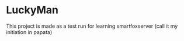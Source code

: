 # LuckyMan
This project is made as a test run for learning smartfoxserver (call it my initiation in papata)
